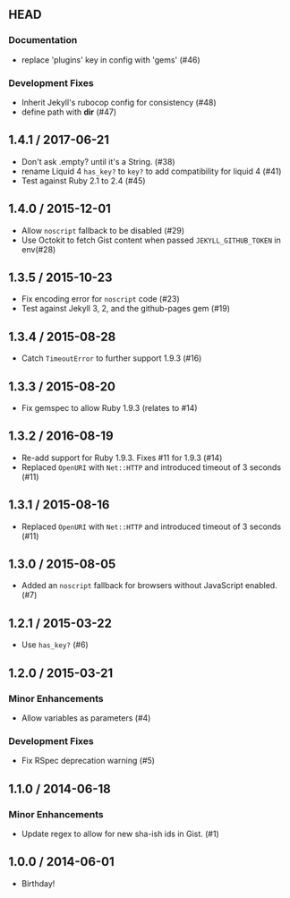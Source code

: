 ## HEAD

### Documentation

  * replace &#39;plugins&#39; key in config with &#39;gems&#39; (#46)

### Development Fixes

  * Inherit Jekyll&#39;s rubocop config for consistency (#48)
  * define path with __dir__ (#47)

## 1.4.1 / 2017-06-21

  * Don't ask .empty? until it's a String. (#38)
  * rename Liquid 4 `has_key?` to `key?` to add compatibility for liquid 4 (#41)
  * Test against Ruby 2.1 to 2.4 (#45)

## 1.4.0 / 2015-12-01

  * Allow `noscript` fallback to be disabled (#29)
  * Use Octokit to fetch Gist content when passed `JEKYLL_GITHUB_TOKEN` in env(#28)

## 1.3.5 / 2015-10-23

  * Fix encoding error for `noscript` code (#23)
  * Test against Jekyll 3, 2, and the github-pages gem (#19)

## 1.3.4 / 2015-08-28

  * Catch `TimeoutError` to further support 1.9.3 (#16)

## 1.3.3 / 2015-08-20

  * Fix gemspec to allow Ruby 1.9.3 (relates to #14)

## 1.3.2 / 2016-08-19

  * Re-add support for Ruby 1.9.3. Fixes #11 for 1.9.3 (#14)
  * Replaced `OpenURI` with `Net::HTTP` and introduced timeout of 3 seconds (#11)

## 1.3.1 / 2015-08-16

  * Replaced `OpenURI` with `Net::HTTP` and introduced timeout of 3 seconds (#11)

## 1.3.0 / 2015-08-05

  * Added an `noscript` fallback for browsers without JavaScript enabled. (#7)

## 1.2.1 / 2015-03-22

  * Use `has_key?` (#6)

## 1.2.0 / 2015-03-21

### Minor Enhancements

  * Allow variables as parameters (#4)

### Development Fixes

  * Fix RSpec deprecation warning (#5)

## 1.1.0 / 2014-06-18

### Minor Enhancements

  * Update regex to allow for new sha-ish ids in Gist. (#1)

## 1.0.0 / 2014-06-01

  * Birthday!
